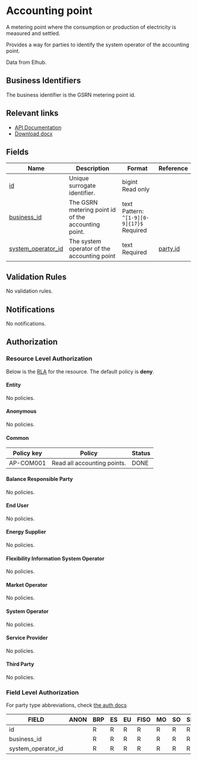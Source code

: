 # Accounting point

A metering point where the consumption or production of electricity is measured
and settled.

Provides a way for parties to identify the system operator of the accounting point.

Data from Elhub.

## Business Identifiers

The business identifier is the GSRN metering point id.

## Relevant links

* [API Documentation](/api/v0/#/operations/list_accounting_point)
* [Download docx](/docs/download/accounting_point.docx)

## Fields

| Name                                                                                       | Description                                         | Format                                            | Reference                     |
|--------------------------------------------------------------------------------------------|-----------------------------------------------------|---------------------------------------------------|-------------------------------|
| <a name="field-id" href="#field-id">id</a>                                                 | Unique surrogate identifier.                        | bigint<br/>Read only                              |                               |
| <a name="field-business_id" href="#field-business_id">business_id</a>                      | The GSRN metering point id of the accounting point. | text<br/>Pattern: `^[1-9][0-9]{17}$`<br/>Required |                               |
| <a name="field-system_operator_id" href="#field-system_operator_id">system_operator_id</a> | The system operator of the accounting point         | text<br/>Required                                 | [party.id](party.md#field-id) |

## Validation Rules

No validation rules.

## Notifications

No notifications.

## Authorization

### Resource Level Authorization

Below is the [RLA](../auth.md#resource-level-authorization-rla) for the
resource. The default policy is **deny**.

#### Entity

No policies.

#### Anonymous

No policies.

#### Common

| Policy key | Policy                      | Status |
|------------|-----------------------------|--------|
| AP-COM001  | Read all accounting points. | DONE   |

#### Balance Responsible Party

No policies.

#### End User

No policies.

#### Energy Supplier

No policies.

#### Flexibility Information System Operator

No policies.

#### Market Operator

No policies.

#### System Operator

No policies.

#### Service Provider

No policies.

#### Third Party

No policies.

### Field Level Authorization

For party type abbreviations, check [the auth docs](../auth.md#party)

| FIELD              | ANON | BRP | ES | EU | FISO | MO | SO | SP | TP |
|--------------------|------|-----|----|----|------|----|----|----|----|
| id                 |      | R   | R  | R  | R    | R  | R  | R  | R  |
| business_id        |      | R   | R  | R  | R    | R  | R  | R  | R  |
| system_operator_id |      | R   | R  | R  | R    | R  | R  | R  | R  |
